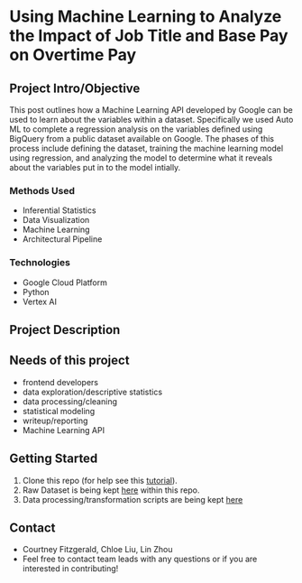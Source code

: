 #  Using Machine Learning to Analyze the Impact of Job Title and Base Pay on Overtime Pay
## Project Intro/Objective
This post outlines how a Machine Learning API developed by Google can be used to learn about the variables within a dataset. Specifically we used Auto ML to complete a regression analysis on the variables defined using BigQuery from a public dataset available on Google. The phases of this process include defining the dataset, training the machine learning model using regression, and analyzing the model to determine what it reveals about the variables put in to the model intially. 

### Methods Used
* Inferential Statistics
* Data Visualization
* Machine Learning
* Architectural Pipeline

### Technologies
* Google Cloud Platform
* Python
* Vertex AI

## Project Description


## Needs of this project

- frontend developers
- data exploration/descriptive statistics
- data processing/cleaning
- statistical modeling
- writeup/reporting
- Machine Learning API

## Getting Started

1. Clone this repo (for help see this [tutorial](https://help.github.com/articles/cloning-a-repository/)).
2. Raw Dataset is being kept [here]() within this repo.
3. Data processing/transformation scripts are being kept [here]()



## Contact
* Courtney Fitzgerald, Chloe Liu, Lin Zhou
* Feel free to contact team leads with any questions or if you are interested in contributing!
